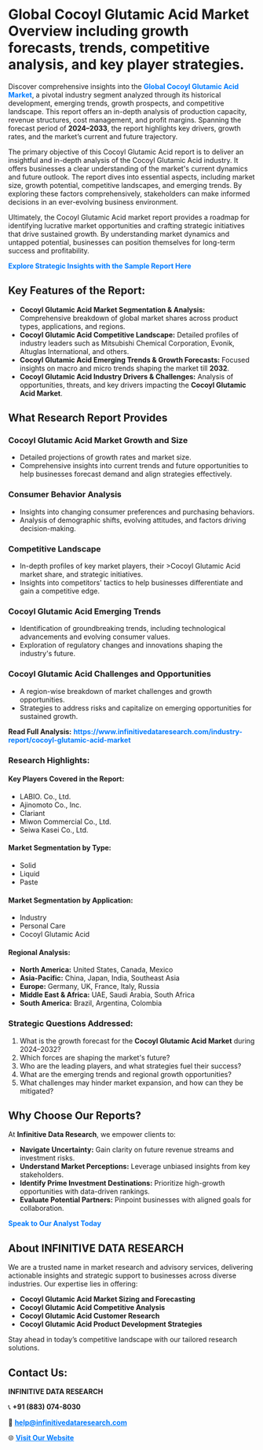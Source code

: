 <h1>Global Cocoyl Glutamic Acid Market Overview including growth forecasts, trends, competitive analysis, and key player strategies.</h1>
<p>
Discover comprehensive insights into the 
<a href="https://www.infinitivedataresearch.com/industry-report/cocoyl-glutamic-acid-market" rel="dofollow" style="color: #007BFF; text-decoration: none;"><strong>Global Cocoyl Glutamic Acid Market</strong></a>, a pivotal industry segment analyzed through its historical development, emerging trends, growth prospects, and competitive landscape. This report offers an in-depth analysis of production capacity, revenue structures, cost management, and profit margins. Spanning the forecast period of <strong>2024–2033</strong>, the report highlights key drivers, growth rates, and the market’s current and future trajectory.
</p>
<p>
The primary objective of this Cocoyl Glutamic Acid report is to deliver an insightful and in-depth analysis of the Cocoyl Glutamic Acid industry. It offers businesses a clear understanding of the market's current dynamics and future outlook. The report dives into essential aspects, including market size, growth potential, competitive landscapes, and emerging trends. By exploring these factors comprehensively, stakeholders can make informed decisions in an ever-evolving business environment.
</p>
<p>
Ultimately, the Cocoyl Glutamic Acid market report provides a roadmap for identifying lucrative market opportunities and crafting strategic initiatives that drive sustained growth. By understanding market dynamics and untapped potential, businesses can position themselves for long-term success and profitability.
</p>
<p>
<a href="https://www.infinitivedataresearch.com/request-sample/reportId=111590" style="color: #007BFF; text-decoration: none;"><strong>Explore Strategic Insights with the Sample Report Here</strong></a>
</p>

<h2>Key Features of the Report:</h2>
<ul>
<li><strong>Cocoyl Glutamic Acid Market Segmentation & Analysis:</strong> Comprehensive breakdown of global market shares across product types, applications, and regions.</li>
<li><strong>Cocoyl Glutamic Acid Competitive Landscape:</strong> Detailed profiles of industry leaders such as Mitsubishi Chemical Corporation, Evonik, Altuglas International, and others.</li>
<li><strong>Cocoyl Glutamic Acid Emerging Trends & Growth Forecasts:</strong> Focused insights on macro and micro trends shaping the market till <strong>2032</strong>.</li>
<li><strong>Cocoyl Glutamic Acid Industry Drivers & Challenges:</strong> Analysis of opportunities, threats, and key drivers impacting the <strong>Cocoyl Glutamic Acid Market</strong>.</li>
</ul>

<h2>What Research Report Provides</h2>
<h3>Cocoyl Glutamic Acid Market Growth and Size</h3>
<ul>
<li>Detailed projections of growth rates and market size.</li>
<li>Comprehensive insights into current trends and future opportunities to help businesses forecast demand and align strategies effectively.</li>
</ul>

<h3>Consumer Behavior Analysis</h3>
<ul>
<li>Insights into changing consumer preferences and purchasing behaviors.</li>
<li>Analysis of demographic shifts, evolving attitudes, and factors driving decision-making.</li>
</ul>

<h3>Competitive Landscape</h3>
<ul>
<li>In-depth profiles of key market players, their >Cocoyl Glutamic Acid market share, and strategic initiatives.</li>
<li>Insights into competitors' tactics to help businesses differentiate and gain a competitive edge.</li>
</ul>

<h3>Cocoyl Glutamic Acid Emerging Trends</h3>
<ul>
<li>Identification of groundbreaking trends, including technological advancements and evolving consumer values.</li>
<li>Exploration of regulatory changes and innovations shaping the industry's future.</li>
</ul>

<h3>Cocoyl Glutamic Acid Challenges and Opportunities</h3>
<ul>
<li>A region-wise breakdown of market challenges and growth opportunities.</li>
<li>Strategies to address risks and capitalize on emerging opportunities for sustained growth.</li>
</ul>
<p><strong>Read Full Analysis:</strong> <a href="https://www.infinitivedataresearch.com/industry-report/cocoyl-glutamic-acid-market" rel="dofollow" style="color: #007BFF; text-decoration: none;"><strong>https://www.infinitivedataresearch.com/industry-report/cocoyl-glutamic-acid-market</strong></a></p>
<h3>Research Highlights:</h3>
<h4>Key Players Covered in the Report:</h4>
<ul><li>LABIO. Co., Ltd.</li><li>Ajinomoto Co., Inc.</li><li>Clariant</li><li>Miwon Commercial Co., Ltd.</li><li>Seiwa Kasei Co., Ltd.</li></ul>
<h4>Market Segmentation by Type:</h4>
<ul><li>Solid</li><li>Liquid</li><li>Paste</li></ul>
<h4>Market Segmentation by Application:</h4>
<ul><li>Industry</li><li>Personal Care</li><li>Cocoyl Glutamic Acid</li></ul>

<h4>Regional Analysis:</h4>
<ul>
<li><strong>North America:</strong> United States, Canada, Mexico</li>
<li><strong>Asia-Pacific:</strong> China, Japan, India, Southeast Asia</li>
<li><strong>Europe:</strong> Germany, UK, France, Italy, Russia</li>
<li><strong>Middle East & Africa:</strong> UAE, Saudi Arabia, South Africa</li>
<li><strong>South America:</strong> Brazil, Argentina, Colombia</li>
</ul>

<h3>Strategic Questions Addressed:</h3>
<ol>
<li>What is the growth forecast for the <strong>Cocoyl Glutamic Acid Market</strong> during 2024–2032?</li>
<li>Which forces are shaping the market's future?</li>
<li>Who are the leading players, and what strategies fuel their success?</li>
<li>What are the emerging trends and regional growth opportunities?</li>
<li>What challenges may hinder market expansion, and how can they be mitigated?</li>
</ol>

<h2>Why Choose Our Reports?</h2>
<p>At <strong>Infinitive Data Research</strong>, we empower clients to:</p>
<ul>
<li><strong>Navigate Uncertainty:</strong> Gain clarity on future revenue streams and investment risks.</li>
<li><strong>Understand Market Perceptions:</strong> Leverage unbiased insights from key stakeholders.</li>
<li><strong>Identify Prime Investment Destinations:</strong> Prioritize high-growth opportunities with data-driven rankings.</li>
<li><strong>Evaluate Potential Partners:</strong> Pinpoint businesses with aligned goals for collaboration.</li>
</ul>
<p><a href="https://www.infinitivedataresearch.com/industry-report/cocoyl-glutamic-acid-market" rel="dofollow" style="color: #007BFF; text-decoration: none;"><strong>Speak to Our Analyst Today</strong></a></p>

<h2>About INFINITIVE DATA RESEARCH</h2>
<p>We are a trusted name in market research and advisory services, delivering actionable insights and strategic support to businesses across diverse industries. Our expertise lies in offering:</p>
<ul>
<li><strong>Cocoyl Glutamic Acid Market Sizing and Forecasting</strong></li>
<li><strong>Cocoyl Glutamic Acid Competitive Analysis</strong></li>
<li><strong>Cocoyl Glutamic Acid Customer Research</strong></li>
<li><strong>Cocoyl Glutamic Acid Product Development Strategies</strong></li>
</ul>
<p>Stay ahead in today’s competitive landscape with our tailored research solutions.</p>

<h2>Contact Us:</h2>
<p><strong>INFINITIVE DATA RESEARCH</strong></p>
<p>📞 <strong>+91 (883) 074-8030</strong></p>
<p>📧 <strong><a href="mailto:help@infinitivedataresearch.com" style="color: #007BFF;">help@infinitivedataresearch.com</a></strong></p>
<p>🌐 <strong><a href="https://www.infinitivedataresearch.com" rel="dofollow" style="color: #007BFF;">Visit Our Website</a></strong></p>
